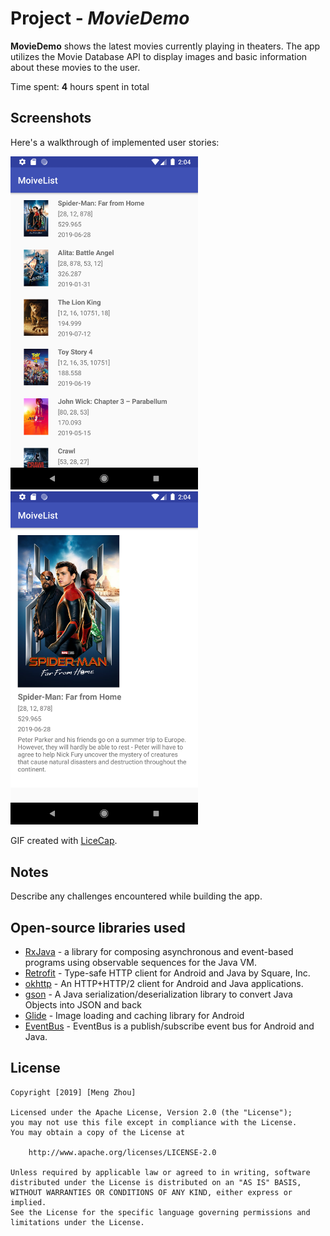 # Project - *MovieDemo*

**MovieDemo** shows the latest movies currently playing in theaters. The app utilizes the Movie Database API to display images and basic information about these movies to the user.

Time spent: **4** hours spent in total

## Screenshots

Here's a walkthrough of implemented user stories:

<img src='https://github.com/usmeng/movieDemo/blob/master/movie_list.png' title='movie list' width='300' alt='movie list' />
<img src='https://github.com/usmeng/movieDemo/blob/master/movie_detail.png' title='movie_detail' width='300' alt='movie_detail' />

GIF created with [LiceCap](http://www.cockos.com/licecap/).

## Notes

Describe any challenges encountered while building the app.

## Open-source libraries used
- [RxJava](https://github.com/ReactiveX/RxJava) - a library for composing asynchronous and event-based programs using observable sequences for the Java VM.
- [Retrofit](https://github.com/square/retrofit) - Type-safe HTTP client for Android and Java by Square, Inc.
- [okhttp](https://github.com/square/okhttp) - An HTTP+HTTP/2 client for Android and Java applications.
- [gson](https://github.com/google/gson) - A Java serialization/deserialization library to convert Java Objects into JSON and back
- [Glide](https://github.com/Masterminds/glide) - Image loading and caching library for Android
- [EventBus](https://github.com/greenrobot/EventBus) - EventBus is a publish/subscribe event bus for Android and Java.

## License

    Copyright [2019] [Meng Zhou]

    Licensed under the Apache License, Version 2.0 (the "License");
    you may not use this file except in compliance with the License.
    You may obtain a copy of the License at

        http://www.apache.org/licenses/LICENSE-2.0

    Unless required by applicable law or agreed to in writing, software
    distributed under the License is distributed on an "AS IS" BASIS,
    WITHOUT WARRANTIES OR CONDITIONS OF ANY KIND, either express or implied.
    See the License for the specific language governing permissions and
    limitations under the License.
